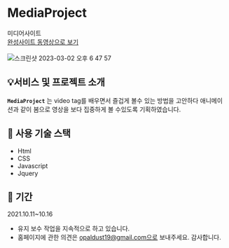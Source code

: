 # MediaProject
미디어사이트
</br>
<a href="https://youtu.be/H3oDBNIGfIc">완성사이트 동영상으로 보기</a>
</br></br>
![스크린샷 2023-03-02 오후 6 47 57](https://user-images.githubusercontent.com/97497153/222392841-9e8120fc-f1ae-4aee-8c41-948ded810728.png)

## :bulb:서비스 및 프로젝트 소개

**`MediaProject`** 는 video tag를 배우면서 즐겁게 볼수 있는 방법을 고안하다 애니메이션과 같이 봄으로 영상을 보다 집중하게 볼 수있도록 기획하였습니다.

## :wrench: 사용 기술 스택
- Html
- CSS
- Javascript
- Jquery

## :floppy_disk: 기간
2021.10.11~10.16
- 유지 보수 작업을 지속적으로 하고 있습니다. 
- 홈페이지에 관한 의견은 opaldust19@gmail.com으로 보내주세요. 감사합니다.

